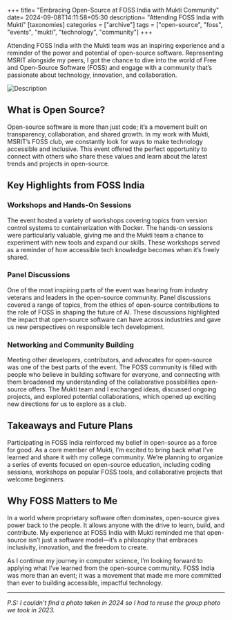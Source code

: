 +++
title= "Embracing Open-Source at FOSS India with Mukti Community"
date= 2024-09-08T14:11:58+05:30
description= "Attending FOSS India with Mukti"
[taxonomies]
categories = ["archive"]
tags = ["open-source", "foss", "events", "mukti", "technology", "community"]
+++

Attending FOSS India with the Mukti team was an inspiring experience and a reminder of the power and potential of open-source software. Representing MSRIT alongside my peers, I got the chance to dive into the world of Free and Open-Source Software (FOSS) and engage with a community that’s passionate about technology, innovation, and collaboration.

![Description](https://fossunited.org/files/indiafoss3_group_photo.JPG)
## What is Open Source?

Open-source software is more than just code; it’s a movement built on transparency, collaboration, and shared growth. In my work with Mukti, MSRIT’s FOSS club, we constantly look for ways to make technology accessible and inclusive. This event offered the perfect opportunity to connect with others who share these values and learn about the latest trends and projects in open-source.

## Key Highlights from FOSS India

### Workshops and Hands-On Sessions

The event hosted a variety of workshops covering topics from version control systems to containerization with Docker. The hands-on sessions were particularly valuable, giving me and the Mukti team a chance to experiment with new tools and expand our skills. These workshops served as a reminder of how accessible tech knowledge becomes when it’s freely shared.

### Panel Discussions

One of the most inspiring parts of the event was hearing from industry veterans and leaders in the open-source community. Panel discussions covered a range of topics, from the ethics of open-source contributions to the role of FOSS in shaping the future of AI. These discussions highlighted the impact that open-source software can have across industries and gave us new perspectives on responsible tech development.

### Networking and Community Building

Meeting other developers, contributors, and advocates for open-source was one of the best parts of the event. The FOSS community is filled with people who believe in building software for everyone, and connecting with them broadened my understanding of the collaborative possibilities open-source offers. The Mukti team and I exchanged ideas, discussed ongoing projects, and explored potential collaborations, which opened up exciting new directions for us to explore as a club.

## Takeaways and Future Plans

Participating in FOSS India reinforced my belief in open-source as a force for good. As a core member of Mukti, I’m excited to bring back what I’ve learned and share it with my college community. We’re planning to organize a series of events focused on open-source education, including coding sessions, workshops on popular FOSS tools, and collaborative projects that welcome beginners.

## Why FOSS Matters to Me

In a world where proprietary software often dominates, open-source gives power back to the people. It allows anyone with the drive to learn, build, and contribute. My experience at FOSS India with Mukti reminded me that open-source isn’t just a software model—it’s a philosophy that embraces inclusivity, innovation, and the freedom to create.

As I continue my journey in computer science, I’m looking forward to applying what I’ve learned from the open-source community. FOSS India was more than an event; it was a movement that made me more committed than ever to building accessible, impactful technology.



---

*P.S: I couldn’t find a photo taken in 2024 so I had to reuse the group photo we took in 2023.*

